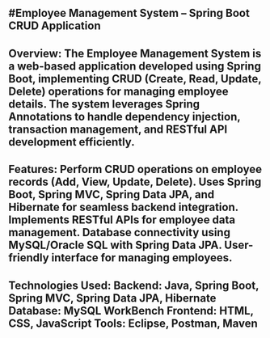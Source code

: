 #Employee Management System – Spring Boot CRUD Application
---
Overview:
The Employee Management System is a web-based application developed using Spring Boot, implementing CRUD (Create, Read, Update, Delete) operations for managing employee details. The system leverages Spring Annotations to handle dependency injection, transaction management, and RESTful API development efficiently.
---
Features:
Perform CRUD operations on employee records (Add, View, Update, Delete).
Uses Spring Boot, Spring MVC, Spring Data JPA, and Hibernate for seamless backend integration.
Implements RESTful APIs for employee data management.
Database connectivity using MySQL/Oracle SQL with Spring Data JPA.
User-friendly interface for managing employees.
---
Technologies Used:
Backend: Java, Spring Boot, Spring MVC, Spring Data JPA, Hibernate
Database: MySQL WorkBench
Frontend: HTML, CSS, JavaScript
Tools: Eclipse, Postman, Maven
--
